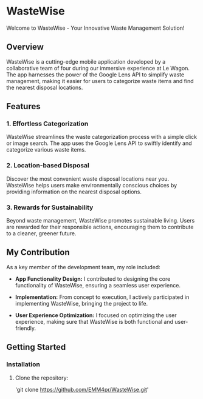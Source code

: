 # WasteWise

Welcome to WasteWise - Your Innovative Waste Management Solution!

## Overview

WasteWise is a cutting-edge mobile application developed by a collaborative team of four during our immersive experience at Le Wagon. The app harnesses the power of the Google Lens API to simplify waste management, making it easier for users to categorize waste items and find the nearest disposal locations.

## Features

### 1. Effortless Categorization

WasteWise streamlines the waste categorization process with a simple click or image search. The app uses the Google Lens API to swiftly identify and categorize various waste items.

### 2. Location-based Disposal

Discover the most convenient waste disposal locations near you. WasteWise helps users make environmentally conscious choices by providing information on the nearest disposal options.

### 3. Rewards for Sustainability

Beyond waste management, WasteWise promotes sustainable living. Users are rewarded for their responsible actions, encouraging them to contribute to a cleaner, greener future.

## My Contribution

As a key member of the development team, my role included:

- **App Functionality Design:** I contributed to designing the core functionality of WasteWise, ensuring a seamless user experience.

- **Implementation:** From concept to execution, I actively participated in implementing WasteWise, bringing the project to life.

- **User Experience Optimization:** I focused on optimizing the user experience, making sure that WasteWise is both functional and user-friendly.

## Getting Started

### Installation

1. Clone the repository:
   
   'git clone https://github.com/EMM4pr/WasteWise.git'
